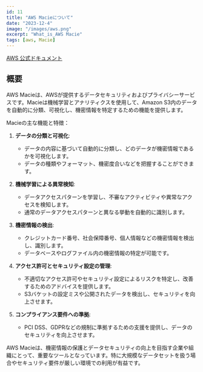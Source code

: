 ```yaml
---
id: 11
title: "AWS Macieについて"
date: "2023-12-4"
image: "/images/aws.png"
excerpt: "What_is_AWS Macie"
tags: [aws, Macie]
---
```


[AWS 公式ドキュメント](https://docs.aws.amazon.com/ja_jp/macie/latest/user/what-is-macie.html)

## 概要

AWS Macieは、AWSが提供するデータセキュリティおよびプライバシーサービスです。Macieは機械学習とアナリティクスを使用して、Amazon S3内のデータを自動的に分類、可視化し、機密情報を特定するための機能を提供します。

Macieの主な機能と特徴：

1. **データの分類と可視化**:
   - データの内容に基づいて自動的に分類し、どのデータが機密情報であるかを可視化します。
   - データの種類やフォーマット、機密度合いなどを把握することができます。

2. **機械学習による異常検知**:
   - データアクセスパターンを学習し、不審なアクティビティや異常なアクセスを検知します。
   - 通常のデータアクセスパターンと異なる挙動を自動的に識別します。

3. **機密情報の検出**:
   - クレジットカード番号、社会保障番号、個人情報などの機密情報を検出し、識別します。
   - データベースやログファイル内の機密情報の特定が可能です。

4. **アクセス許可とセキュリティ設定の管理**:
   - 不適切なアクセス許可やセキュリティ設定によるリスクを特定し、改善するためのアドバイスを提供します。
   - S3バケットの設定ミスや公開されたデータを検出し、セキュリティを向上させます。

5. **コンプライアンス要件への準拠**:
   - PCI DSS、GDPRなどの規制に準拠するための支援を提供し、データのセキュリティを向上させます。

AWS Macieは、機密情報の保護とデータセキュリティの向上を目指す企業や組織にとって、重要なツールとなっています。特に大規模なデータセットを扱う場合やセキュリティ要件が厳しい環境での利用が有益です。